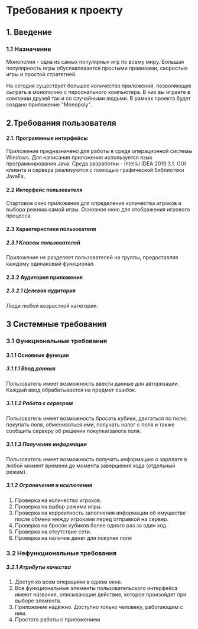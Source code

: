 # Требования к проекту

## 1. Введение

### 1.1 Назначение

Монополия - одна из самых популярных игр по всему миру. Большая популярность игры обуславливается простыми правилами, скоростью игры и простой стратегией. 

На сегодня существует большое количество приложений, позволяющих сыграть в монополию с персонального компьютера. В них вы играете в компании друзей так и со случайными людьми. 
В рамках проекта будет создано приложение "Monopoly". 

## 2.Требования пользователя

#### 2.1. Программные интерфейсы

Приложение предназначено для работы в среде операционной системы Windows. Для написания приложения используется язык программирования Java. Среда разработки - IntelliJ IDEA 2019.3.1. GUI клиента и сервера реализуются с помощью графической библиотеки JavaFx.  

#### 2.2 Интерфейс пользователя

Стартовое окно приложения для определения количества игроков и выбора режима самой игры. Основное окно для отображения игрового процесса. 

#### 2.3 Характеристики пользователя

##### 2.3.1 Классы пользователей

Приложение не разделяет пользователей на группы, предоставляя каждому одинаковый функционал. 

#### 2.3.2 Аудитория приложения

##### 2.3.2.1 Целевая аудитория

Люди любой возрастной категории. 

## 3 Системные требования

### 3.1 Функциональные требования

#### 3.1.1 Основные функции

##### 3.1.1.1 Ввод данных

Пользователь имеет возможность ввести данные для авторизации. Каждый ввод обрабатывается на предмет ошибок. 

##### 3.1.1.2 Работа с сервером

Пользователь имеет возможность бросать кубики, двигаться по полю, покупать поля, обмениваться ими, получать налог с поля и также сообщить серверу об решении покупки/залога поля. 

##### 3.1.1.3 Получение информации

Пользователь имеет возможность получать информацию о зарплате в любой момент времени до момента завершения хода (отдельный режим). 

##### 3.1.2 Ограничения и исключения

1. Проверка на количество игроков. 
2. Проверка на выбор режима игры. 
3. Проверка на корректность заполнения информации об имуществе после обмена между игроками перед отправкой на сервер. 
4. Проверка на бросок кубиков более одного раз за один ход. 
5. Проверка на отсутствие сети. 
6. Проверка на наличие денег для покупки поля 

### 3.2 Нефункциональные требования

##### 3.2.1 Атрибуты качества

1. Доступ ко всем операциям в одном окне. 
2. Все функциональные элементы пользовательского интерфейса имеют названия, описывающие действие, которое произойдет при выборе элемента.
3. Приложение надѐжно. Доступно только человеку, работающим с ним. 
4. Простота работы с приложением 
 
 